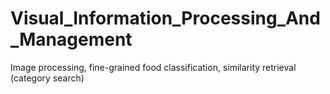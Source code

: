 # Visual_Information_Processing_And_Management
Image processing, fine-grained food classification, similarity retrieval (category search)
